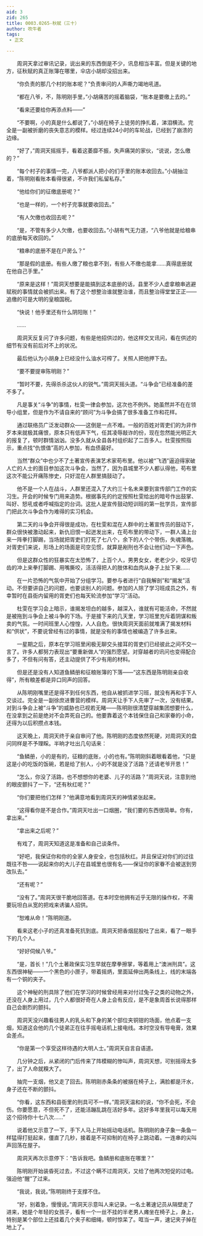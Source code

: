 ```yaml
---
aid: 3
zid: 265
title: 0003.0265-秋赋（三十）
author: 吹牛者
tags: 
 - 正文

---
```




　　周洞天拿过审讯记录，说出来的东西倒是不少，讯息相当丰富。但是关键的地方，征秋赋的真正账簿在哪里，伞店小胡却没招出来。

　　“你负责的那几个村的账本呢？”负责审问的人声嘶力竭地吼道。

　　“都在八爷，不，陈明刚手里，”小胡痛苦的摇着脑袋，“账本是要缴上去的。”

　　“看来还要给你再添点料——”

　　“不要啊，小的真是什么都说了，”小胡在椅子上徒劳的挣扎着，涕泪横流。完全是一副被折磨的丧失意志的模样。经过连续24小时的车轮战，已经到了崩溃的边缘。

　　“好了，”周洞天摇摇手，看着这萎靡不振，失声痛哭的家伙，“说说，怎么缴的？”

　　“每个村子的事情一完，八爷都派人把小的们手里的账本收回去。”小胡抽泣着，“陈明刚看账本看得很紧，不许我们私留私存。”

　　“他给你们的征缴底册呢？”

　　“也是一样的，一个村子完事就要收回去。”

　　“有人欠缴也收回去呢？”

　　“是，不管有多少人欠缴，也要收回去。”小胡有气无力道，“八爷他就是给粮串的底册每天收回的。”

　　“粮串的底册不是在户房么？”

　　“那是假的底册。有些人缴了粮也拿不到，有些人不缴也能拿……真得底册就在他自己手里。”

　　“原来是这样！”周洞天想要是能搞到这本底册的话，县里不少人虚拿粮串逃避赋税的事情就会被抓出来。有了这个想整治谁就整治谁，而且整治得堂堂正正——追缴的可是大明的皇粮国税。

　　“快说！他手里还有什么阴阳账！”

　　……

　　周洞天反复问了许多问题，有些是他招供过的，他这样交叉讯问，看在供述的细节有没有前后对不上的状况。

　　最后他认为小胡身上已经没什么油水可榨了。关照人把他押下去。

　　“要不要提审陈明刚？”

　　“暂时不要，先得杀杀这伙人的锐气。”周洞天摇头道。“斗争会”已经准备的差不多了。

　　凡是事关“斗争”的事情，杜雯一律会参加，这次也不例外。她虽然并不在在领导小组里，但是作为不请自来的“顾问”为斗争会搞了很多准备工作和花样。

　　通过联络员广泛发动群众——这倒是一点不难。一般的百姓对胥吏们的为非作歹本来就极其痛恨，原本只有低声下气，任其凌辱敲诈的份，现在忽然能光明正大的报复了，顿时群情汹汹。没多久就从全县各村组织起了二百多人。杜雯按照指示，重点找“仇恨值”高的人参加，有血债最好。

　　当然“群众”中也少不了土著宣传表演艺术家苟布里。他以被“飞洒”逼迫得家破人亡的人士的面目参加这次斗争会，当然了，因为县城里不少人都认得他，苟布里这次不能公开痛陈惨史，只好混在人群里搞鼓动了。

　　他不是一个人在战斗，人群里还混入了大约三十名未来要到宣传部门工作的实习生。开会的时候专门用来造势。根据事先的约定按照杜雯给出的暗号作出鼓掌、叫好、怒吼或者呼喊指定的台词。这批人是宣传鼓动短训班的第一批学员，宣传部门把此次斗争会作为难得的实习机会。

　　第二天的斗争会开得很是成功，在杜雯和混在人群中的土著宣传员的鼓动下，群众很快被激动起来，新仇旧恨一起迸发出来，在苟布里的带动下，一群人涌上台来一阵拳打脚踢，当场就把胥吏们打死了七八个，余下的人个个带伤，失魂落魄。对胥吏们来说，形场上的场面是司空见惯，就算是剐刑也不会让他们动一下声色。

　　但是这群众性的狂暴实在太恐怖了，上百个人，男男女女，老老少少，咬牙切齿的冲上来拳打脚踢、用嘴撕咬，活活得把人的肢体和血肉从身子上扯下来……

　　在一片恐怖的气氛中开始了分组学习。要参与者进行“自我解剖”和“揭发”活动。不但要讲自己的问题，也要谈别人的问题。参加的人除了学习班成员之外，有幸暂时在县衙内留用的胥吏们也每天轮流参加“学习”活动。

　　杜雯在学习会上暗示，谁揭发坦白的越多，越深入，谁就有可能活命，不然就是被拖到斗争会上被斗争的下场。于是接下来的几天里，学习班里充斥着阴谋和叛卖的气氛。一时间班里人心惶惶，人人自危。很快周洞天面前就堆满了揭发材料和“供状”，不要说曾经有过的事情，就是没有的事情也被编造了许多出来。

　　一星期之后，原本在学习班里闲极无聊交头接耳的胥吏们已经彼此之间不交一言了。许多人都努力表现出“要重新做人”的强烈愿望。对穿越者的讯问也变得配合多了，不但有问有答，还主动提供了不少有用的材料。

　　但是还是没有人知道鱼鳞册和征粮账簿的下落——“这东西是陈明刚亲自收得”，所有粮差都是异口同声的回答。

　　从陈明刚嘴里还是得不到任何东西，他自从被抓进学习班，就没有再和手下人交谈过。完全是一副徐庶进曹营的模样。周洞天让手下人先审了一次，没有结果。对到斗争会上被“斗争”的威胁也已视若无睹——陈明刚很清楚穿越集团想要什么，在没拿到之前是绝对不会弄死自己的。他要靠着这个本钱保住自己和家眷的小命，还得为以后积攒点本钱。

　　这天晚上，周洞天终于亲自审问了他。陈明刚的态度依然死硬，对周洞天的盘问同样是不予理睬。半晌才吐出几句话来：

　　“鱼鳞册，小的是有的，征粮的底账，小的也有。”陈明刚斜着眼看着他，“只是这是小的吃饭的饭碗，若是给了别人，小的不就是没了活路？还请老爷开恩！”

　　“怎么，你没了活路，也不想想你的老婆、儿子的活路？”周洞天说，注意到他的眼皮颤抖了一下，“还有秋红呢？”

　　“你们要把他们怎样？”他满意地看到周洞天的神情紧张起来。

　　“这得看你是不是合作。”周洞天吐出一口烟圈，“我们要的东西很简单。你有，拿出来。”

　　“拿出来之后呢？”

　　有戏了，周洞天知道这是准备和自己谈条件。

　　“好吧，我保证你和你的全家人身安全，也包括秋红。并且保证对你们的过往既往不咎——说起来你的大儿子在县城里也很有名——保证你的家眷不会被送到劳改队去。”

　　“还有呢？”

　　“没有了。”周洞天很干脆地回答道。在本时空他拥有近乎无限的操作权，不需要玩坦白从宽的把戏来诱骗人招供。

　　“恕难从命！”陈明刚道。

　　看来这老小子的还真准备死抗到底。周洞天把香烟屁股吐了出来，看了一眼手下的几个人。

　　“好好伺候八爷。”

　　“是，首长！”几个土著政保实习生早就在摩拳擦掌，等着用上“澳洲刑具”。这东西很神秘——一个黑色的小匣子，带着摇炳，里面延伸出两条线上，线的末端各有一个铜的夹子。

　　这个神秘的刑具除了他们在学习的时候曾经用来对付过兔子之类的动物之外，还没在人身上用过，几个人都很好奇在人身上会有反应，是不是象周首长说得那样自己会剧烈的颤抖。

　　周洞天没兴趣看往男人的乳头和下身的某个部位夹铜钳的场面，他点着一支烟，知道这会他的几个徒弟正在往手摇电话机上接电线。本时空没有导电膏，效果会差点。

　　“你是第一个享受这样待遇的大明人士。”周洞天自言自语道。

　　几分钟之后，从紧闭的门后传来了阵模糊的惨叫声，周洞天想，可别摇得太多了，出了人命就糗大了。

　　抽完一支烟，他又走了回去。陈明刚赤条条的被捆在椅子上，满脸都是汗水，身子还在不断的颤抖。

　　“你看，这东西和县衙里的刑具可不一样。”周洞天温和的说，“你不会死，不会伤。你要愿意，不但死不了，还能活蹦乱跳在活好多年。这好多年里我可以每天用这个招待你十七八次……”

　　说着他又示意了一下，手下人马上开始摇动电话机。陈明刚的身子象一条鱼一样猛得打挺起来，僵直了几秒，接着是不可抑制的在椅子上跳动着。一连串的尖叫声回荡在屋子。

　　周洞天再次示意停下：“告诉我吧。鱼鳞册和底账在哪里？”

　　陈明刚开始装昏死过去，不过这个瞒不过周洞天，又给了他两次短促的过电。强迫他“醒”了过来。

　　“我说，我说。”陈明刚终于支撑不住。

　　“好，别着急，慢慢说。”周洞天示意叫人来记录。一名土著速记员从隔壁走了进来，她是个年轻的女孩子，看有一个一丝不挂的半老男人瘫坐在椅子上，身上，特别是某个部位上还挂着几个夹子和细绳，顿时惊呆了。哐当一声，速记夹子掉在地上了。



